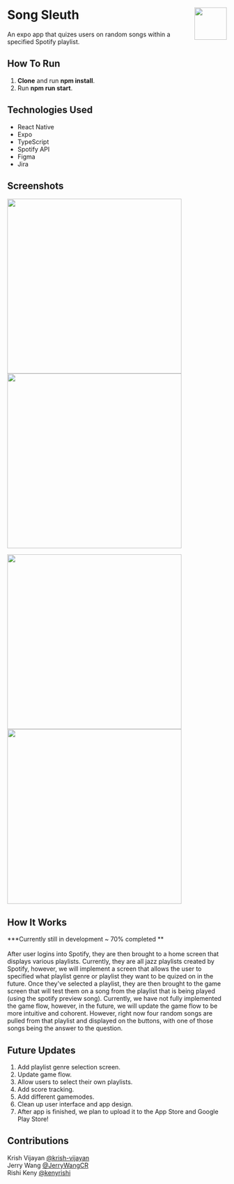 
<h1>Song Sleuth
  <img align="right" src="https://github.com/JerryWangCR/Song-Sleuth/assets/96496079/5dea57f9-656c-4508-8f50-5997ea51a737" width=74px>
</h1>
An expo app that quizes users on random songs within a specified Spotify playlist.

## How To Run
1) **Clone** and run **npm install**.
2) Run **npm run start**.

## Technologies Used 

* React Native 
* Expo
* TypeScript
* Spotify API
* Figma
* Jira

## Screenshots

<p float="left"> 
  <img src="https://github.com/JerryWangCR/Song-Sleuth/assets/96496079/abd2e19c-56a6-40de-a57e-f42532215b19" width="400" />
  <img src="https://github.com/JerryWangCR/Song-Sleuth/assets/96496079/6fe4591e-083e-40f9-8167-04eaa54dec4a" width="400" /> 
</p>
<p float="left">
  <img src="https://github.com/JerryWangCR/Song-Sleuth/assets/96496079/eedaba1c-028d-4e53-aabe-bbe92d36ddbc" width="400" />
  <img src="https://github.com/JerryWangCR/Song-Sleuth/assets/96496079/81029c90-ea9f-4357-9f69-a42d193f8110" width="400" />
</p>

## How It Works 

***Currently still in development ~ 70% completed
**<br/>
<br/>
After user logins into Spotify, they are then brought to a home screen that displays various playlists. Currently, they are all jazz playlists created by Spotify, however, we will implement a screen that allows the user to specified what playlist genre or playlist they want to be quized on in the future. Once they've selected a playlist, they are then brought to the game screen that will test them on a song from the playlist that is being played (using the spotify preview song). Currently, we have not fully implemented the game flow, however, in the future, we will update the game flow to be more intuitive and cohorent. However, right now four random songs are pulled from that playlist and displayed on the buttons, with one of those songs being the answer to the question.
 
## Future Updates

1) Add playlist genre selection screen.
2) Update game flow.
3) Allow users to select their own playlists.
4) Add score tracking.
5) Add different gamemodes.
6) Clean up user interface and app design.
7) After app is finished, we plan to upload it to the App Store and Google Play Store!

## Contributions

Krish Vijayan [@krish-vijayan](https://github.com/krish-vijayan)
<br/>
Jerry Wang [@JerryWangCR](https://github.com/JerryWangCR)
<br/>
Rishi Keny [@kenyrishi](https://github.com/kenyrishi)
<br/>


